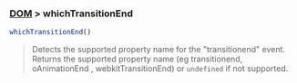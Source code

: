 ### [DOM](../) > whichTransitionEnd

```js
whichTransitionEnd()
```

> Detects the supported property name for the "transitionend" event.
> Returns the supported property name (eg transitionend, oAnimationEnd , webkitTransitionEnd) or <code>undefined</code> if not supported.
